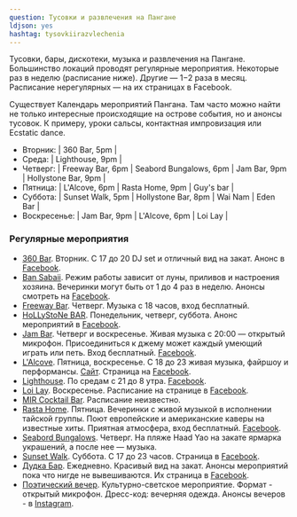 ```yaml
---
question: Тусовки и развлечения на Пангане
ldjson: yes
hashtag: tysovkiirazvlechenia
---
```


Тусовки, бары, дискотеки, музыка и развлечения на Пангане. Большинство локаций проводят регулярные мероприятия. Некоторые раз в неделю (расписание ниже). Другие — 1−2 раза в месяц. Расписание нерегулярных — на их страницах в Facebook.

Существует Календарь мероприятий Пангана. Там часто можно найти не только интересные происходящие на острове события, но и анонсы тусовок. К примеру, уроки сальсы, контактная импровизация или Ecstatic dance.

* Вторник: | 360 Bar, 5pm |
* Среда: | Lighthouse, 9pm |
* Четверг: | Freeway Bar, 6pm | Seabord Bungalows, 6pm | Jam Bar, 9pm | Hollystone Bar, 9pm |
* Пятница: | L'Alcove, 6pm | Rasta Home, 9pm | Guy's bar |
* Суббота: | Sunset Walk, 5pm | Hollystone Bar, 8pm | Wai Nam | Eden Bar |
* Воскресенье: | Jam Bar, 9pm | L'Alcove, 6pm | Loi Lay |

### Регулярные мероприятия


* [360 Bar](https://goo.gl/maps/ZvckWB1Z95zr1SLg6). Вторник. С 17 до 20 DJ set и отличный вид на закат. Анонс в [Facebook](https://www.facebook.com/Threesixtybar360/).
* [Ban Sabaii](https://goo.gl/maps/UYe2KTdgKuVHA4aM8). Режим работы зависит от луны, приливов и настроения хозяина. Вечеринки могут быть от 1 до 4 раз в неделю. Анонсы смотреть на [Facebook](https://www.facebook.com/pg/bansabaiibeachbar/posts).
* [Freeway Bar](https://goo.gl/maps/uz1hec6DTtq). Четверг. Музыка с 18 часов, вход бесплатный.
* [HoLLyStoNe BAR](https://goo.gl/maps/PPfqNHKQ7K8NMKaJ8). Понедельник, четверг, суббота. Анонс мероприятий в [Facebook](https://www.facebook.com/HollystonePhangan/).
* [Jam Bar](https://goo.gl/maps/CBF8NvMvZakMQdo97). Четверг и воскресенье. Живая музыка с 20:00 — открытый микрофон. Присоединиться к джему может каждый умеющий играть или петь. Вход бесплатный. [Facebook](https://www.facebook.com/pg/thejamkohphangan/posts/).
* [L'Alcove](https://goo.gl/maps/92gvrXPzSgx3XvJv7). Пятница, воскресенье. С 18 до 23 живая музыка, файршоу и перформансы. [Сайт](https://www.alcovephangan.com/). Страница на [Facebook](https://www.facebook.com/pg/Alcove-koh-phangan-276382252518550/posts/).
* [Lighthouse](https://goo.gl/maps/siNfJLmrHxLJzhjK6). По средам с 21 до 8 утра. [Facebook](https://www.facebook.com/lighthouse.bungalows/).
* [Loi Lay](https://goo.gl/maps/L2EHwxD9JKB7JkwC8). Воскресенье. Расписание на странице в [Facebook](https://www.facebook.com/pg/LoiLayKohPhangan/events/).
* [MIR Cocktail Bar](https://goo.gl/maps/5XPdC7Ladouci5Vi6). Расписание неизвестно.
* [Rasta Home](https://goo.gl/maps/e4gzbYZTD8LeTgjP7). Пятница. Вечеринки с живой музыкой в исполнении тайской группы. Поют европейские и американские каверы на известные хиты. Приятная атмосфера, вход бесплатный. [Facebook](https://www.facebook.com/pg/rastahome.kohphangan/posts/).
* [Seabord Bungalows](https://goo.gl/maps/Rn5awvEvkeY1z2cW8). Четверг. На пляже Haad Yao на закате ярмарка украшений, а после нее — музыка.
* [Sunset Walk](https://goo.gl/maps/ir246Rmp4FpAdmV1A). Суббота. С 17 до 23 часов. Страница в [Facebook](https://www.facebook.com/sunsetwalkphangan/).
* [Дудка Бар](https://goo.gl/maps/ZvckWB1Z95zr1SLg6). Ежедневно. Красивый вид на закат. Анонсы мероприятий пока что нигде не вывешиваются. Их страница в [Facebook](https://www.facebook.com/pg/dudkabarkohphangan/posts/).
* [Поэтический вечер](https://goo.gl/maps/H9FxNkt4eqzoUQWj9). Культурно-светское мероприятие. Формат - открытый микрофон. Дресс-код: вечерняя одежда. Анонсы вечеров - в [Instagram](https://www.instagram.com/poet_phangan/).
